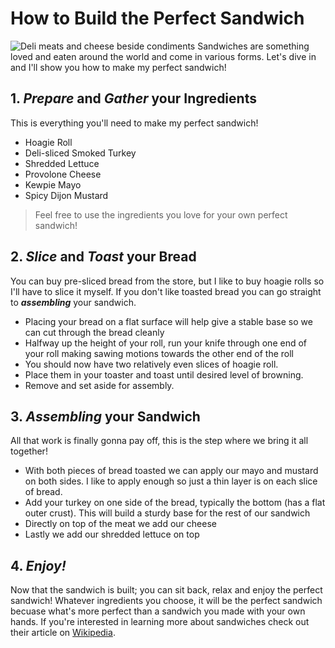 # How to Build the Perfect Sandwich
![Deli meats and cheese beside condiments](https://images.unsplash.com/photo-1689774504345-6cf299b0b312?q=80&w=1999&auto=format&fit=crop&ixlib=rb-4.0.3&ixid=M3wxMjA3fDB8MHxwaG90by1wYWdlfHx8fGVufDB8fHx8fA%3D%3D)
Sandwiches are something loved and eaten around the world and come in various forms. Let's dive in and I'll show you how to make my perfect sandwich!

## 1. ***Prepare*** and ***Gather*** your Ingredients
This is everything you'll need to make my perfect sandwich!
- Hoagie Roll
- Deli-sliced Smoked Turkey
- Shredded Lettuce
- Provolone Cheese
- Kewpie Mayo
- Spicy Dijon Mustard
> Feel free to use the ingredients you love for your own perfect sandwich!
## 2. ***Slice*** and ***Toast*** your Bread
You can buy pre-sliced bread from the store, but I like to buy hoagie rolls so I'll have to slice it myself. If you don't like toasted bread you can go straight to ***assembling*** your sandwich.

- Placing your bread on a flat surface will help give a stable base so we can cut through the bread cleanly
- Halfway up the height of your roll, run your knife through one end of your roll making sawing motions towards the other end of the roll
- You should now have two relatively even slices of hoagie roll. 
- Place them in your toaster and toast until desired level of browning.
- Remove and set aside for assembly.

## 3. ***Assembling*** your Sandwich
All that work is finally gonna pay off, this is the step where we bring it all together! 
- With both pieces of bread toasted we can apply our mayo and mustard on both sides. I like to apply enough so just a thin layer is on each slice of bread.
- Add your turkey on one side of the bread, typically the bottom (has a flat outer crust). This will build a sturdy base for the rest of our sandwich
- Directly on top of the meat we add our cheese
- Lastly we add our shredded lettuce on top

## 4. ***Enjoy!***
Now that the sandwich is built; you can sit back, relax and enjoy the perfect sandwich! Whatever ingredients you choose, it will be the perfect sandwich becuase what's more perfect than a sandwich you made with your own hands. If you're interested in learning more about sandwiches check out their article on [Wikipedia](https://en.wikipedia.org/wiki/Sandwich).

